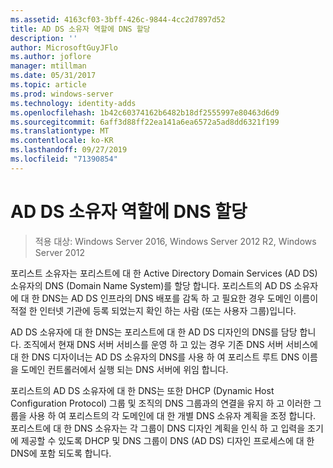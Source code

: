 ```yaml
---
ms.assetid: 4163cf03-3bff-426c-9844-4cc2d7897d52
title: AD DS 소유자 역할에 DNS 할당
description: ''
author: MicrosoftGuyJFlo
ms.author: joflore
manager: mtillman
ms.date: 05/31/2017
ms.topic: article
ms.prod: windows-server
ms.technology: identity-adds
ms.openlocfilehash: 1b42c60374162b6482b18df2555997e80463d6d9
ms.sourcegitcommit: 6aff3d88ff22ea141a6ea6572a5ad8dd6321f199
ms.translationtype: MT
ms.contentlocale: ko-KR
ms.lasthandoff: 09/27/2019
ms.locfileid: "71390854"
---
```

# <a name="assigning-the-dns-for-ad-ds-owner-role"></a>AD DS 소유자 역할에 DNS 할당

>적용 대상: Windows Server 2016, Windows Server 2012 R2, Windows Server 2012

포리스트 소유자는 포리스트에 대 한 Active Directory Domain Services (AD DS) 소유자의 DNS (Domain Name System)를 할당 합니다. 포리스트의 AD DS 소유자에 대 한 DNS는 AD DS 인프라의 DNS 배포를 감독 하 고 필요한 경우 도메인 이름이 적절 한 인터넷 기관에 등록 되었는지 확인 하는 사람 (또는 사용자 그룹)입니다.  
  
AD DS 소유자에 대 한 DNS는 포리스트에 대 한 AD DS 디자인의 DNS를 담당 합니다. 조직에서 현재 DNS 서버 서비스를 운영 하 고 있는 경우 기존 DNS 서버 서비스에 대 한 DNS 디자이너는 AD DS 소유자의 DNS를 사용 하 여 포리스트 루트 DNS 이름을 도메인 컨트롤러에서 실행 되는 DNS 서버에 위임 합니다.  
  
포리스트의 AD DS 소유자에 대 한 DNS는 또한 DHCP (Dynamic Host Configuration Protocol) 그룹 및 조직의 DNS 그룹과의 연결을 유지 하 고 이러한 그룹을 사용 하 여 포리스트의 각 도메인에 대 한 개별 DNS 소유자 계획을 조정 합니다. 포리스트에 대 한 DNS 소유자는 각 그룹이 DNS 디자인 계획을 인식 하 고 입력을 조기에 제공할 수 있도록 DHCP 및 DNS 그룹이 DNS (AD DS) 디자인 프로세스에 대 한 DNS에 포함 되도록 합니다.  
  


